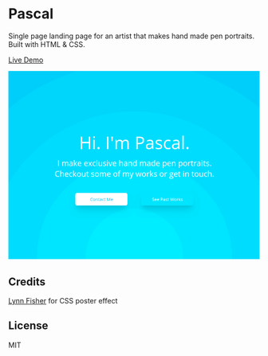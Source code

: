 # Pascal

Single page landing page for an artist that makes hand made pen portraits. Built with HTML & CSS.

[Live Demo](https://pascalpen.netlify.app)

![Screenshot](pascal-screenshot.png)

## Credits

[Lynn Fisher](https://codepen.io/lynnandtonic/pen/PoZpjOr) for CSS poster effect

## License

MIT
